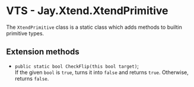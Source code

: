 # VTS - Jay.Xtend.XtendPrimitive
The ``XtendPrimitive`` class is a static class which adds methods to builtin primitive types.
## Extension methods
 - ``public static bool CheckFlip(this bool target)``;  
 If the given ``bool`` is ``true``, turns it into ``false`` and returns ``true``. Otherwise, returns ``false``. 
